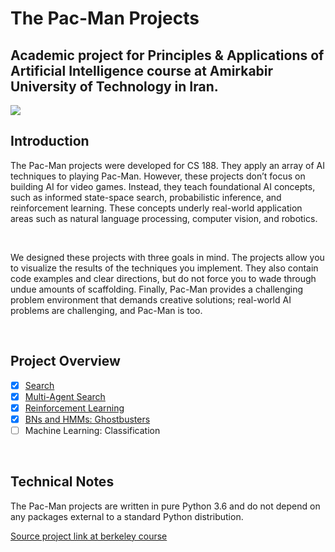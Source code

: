 # The Pac-Man Projects
## Academic project for Principles & Applications of Artificial Intelligence course at Amirkabir University of Technology in Iran. 

![](https://inst.eecs.berkeley.edu/~cs188/sp20/assets/images/pacman_game.gif)<br>

## Introduction
<p>The Pac-Man projects were developed for CS 188. They apply an array of AI techniques to playing Pac-Man. However, these projects don’t focus on building AI for video games. Instead, they teach foundational AI concepts, such as informed state-space search, probabilistic inference, and reinforcement learning. These concepts underly real-world application areas such as natural language processing, computer vision, and robotics.</p>
<br>
<p>We designed these projects with three goals in mind. The projects allow you to visualize the results of the techniques you implement. They also contain code examples and clear directions, but do not force you to wade through undue amounts of scaffolding. Finally, Pac-Man provides a challenging problem environment that demands creative solutions; real-world AI problems are challenging, and Pac-Man is too.</p>
<br>

## Project Overview
- [x] [Search](https://github.com/hajrezvan/Pacman-project/tree/master/P1) <br>
- [x] [Multi-Agent Search](https://github.com/hajrezvan/Pacman-project/tree/master/P2) <br>
- [x] [Reinforcement Learning](https://github.com/hajrezvan/Pacman-project/tree/master/P3) <br>
- [x] [BNs and HMMs: Ghostbusters](https://github.com/hajrezvan/Pacman-project/tree/master/P4) <br>
- [ ] Machine Learning: Classification <br>
<br>

## Technical Notes
<p>
The Pac-Man projects are written in pure Python 3.6 and do not depend on any packages external to a standard Python distribution.
</p>

[Source project link at berkeley course](https://inst.eecs.berkeley.edu/~cs188/su21/projects/)
